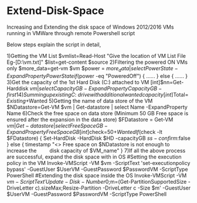 # Extend-Disk-Space
Increasing and Extending the disk space of Windows 2012/2016 VMs running in VMWare through remote Powershell script

Below steps explain the script in detail,

1)Getting the VM List
$vmlist=Read-Host "Give the location of VM List File Eg-[D:\vm.txt]"
$list=get-content $source
2)Filtering the powered ON VMs only
$more_data=get-vm $vm
$power = $more_data | select PowerState -ExpandProperty PowerState
if($power -eq "PoweredOff")
{
......
}
else
{
......
}
3)Get the capacity of the 1st Hard Disk (C:\) attached to VM
[int]$nn=Get-Harddisk $vm | select CapacityGB -ExpandProperty CapacityGB -first 1
4)Summing up existing C:\ drive with additional wanted capacity
[int]$Total=$Existing+$Wanted
5)Getting the name of data store of the VM
$NDatastore=Get-VM $vm | Get-datastore | select Name -ExpandProperty Name
6)Check the free space on data store (Minimum 50 GB Free space is ensured after the expansion in the data store)
$FDatastore = Get-VM $vm | Get-datastore | select FreeSpaceGB -ExpandProperty FreeSpaceGB
[int]$check=50+$Wanted
If ($check -lt $FDatastore)
{
Set-HardDisk -HardDisk $HD -capacityGB $ss -confirm:$false
}
else
{
timestamp "<<Error>> Free space on $NDatastore is not enough to increase the         disk capacity of $VM_name"
}
7)If all the above process are successful, expand the disk space with in OS
#Setting the execution policy in the VM
Invoke-VMScript -VM $vm -ScriptText 'set-executionpolicy bypass' -GuestUser $UserVM -GuestPassword $PasswordVM -ScriptType PowerShell
#Extending the disk space inside the OS
Invoke-VMScript -VM $vm -ScriptText 'Update-Disk -Number 0;$m=(Get-PartitionSupportedSize -DriveLetter c).sizeMax;Resize-Partition -DriveLetter c -Size $m' -GuestUser $UserVM -GuestPassword $PasswordVM -ScriptType PowerShell

